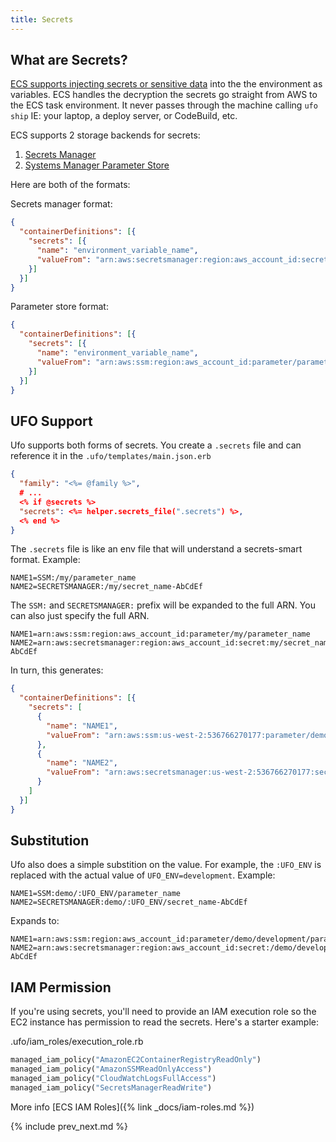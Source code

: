 ```yaml
---
title: Secrets
---
```


## What are Secrets?

[ECS supports injecting secrets or sensitive data](https://docs.aws.amazon.com/AmazonECS/latest/developerguide/specifying-sensitive-data.html) into the the environment as variables.  ECS handles the decryption the secrets go straight from AWS to the ECS task environment. It never passes through the machine calling `ufo ship` IE: your laptop, a deploy server, or CodeBuild, etc.

ECS supports 2 storage backends for secrets:

1. [Secrets Manager](https://docs.aws.amazon.com/AmazonECS/latest/developerguide/specifying-sensitive-data-secrets.html#secrets-envvar)
2. [Systems Manager Parameter Store](https://docs.aws.amazon.com/AmazonECS/latest/developerguide/specifying-sensitive-data-parameters.html#secrets-envvar-parameters)

Here are both of the formats:

Secrets manager format:

```json
{
  "containerDefinitions": [{
    "secrets": [{
      "name": "environment_variable_name",
      "valueFrom": "arn:aws:secretsmanager:region:aws_account_id:secret:secret_name-AbCdEf"
    }]
  }]
}
```

Parameter store format:

```json
{
  "containerDefinitions": [{
    "secrets": [{
      "name": "environment_variable_name",
      "valueFrom": "arn:aws:ssm:region:aws_account_id:parameter/parameter_name"
    }]
  }]
}
```

## UFO Support

Ufo supports both forms of secrets. You create a `.secrets` file and can reference it in the `.ufo/templates/main.json.erb`

```json
{
  "family": "<%= @family %>",
  # ...
  <% if @secrets %>
  "secrets": <%= helper.secrets_file(".secrets") %>,
  <% end %>
}
```

The `.secrets` file is like an env file that will understand a secrets-smart format.  Example:

    NAME1=SSM:/my/parameter_name
    NAME2=SECRETSMANAGER:/my/secret_name-AbCdEf

The `SSM:` and `SECRETSMANAGER:` prefix will be expanded to the full ARN. You can also just specify the full ARN.

    NAME1=arn:aws:ssm:region:aws_account_id:parameter/my/parameter_name
    NAME2=arn:aws:secretsmanager:region:aws_account_id:secret:my/secret_name-AbCdEf

In turn, this generates:

```json
{
  "containerDefinitions": [{
    "secrets": [
      {
        "name": "NAME1",
        "valueFrom": "arn:aws:ssm:us-west-2:536766270177:parameter/demo/development/foo"
      },
      {
        "name": "NAME2",
        "valueFrom": "arn:aws:secretsmanager:us-west-2:536766270177:secret:/demo/development/my-secret-test-qRoJel"
      }
    ]
  }]
}
```

## Substitution

Ufo also does a simple substition on the value. For example, the `:UFO_ENV` is replaced with the actual value of `UFO_ENV=development`. Example:

    NAME1=SSM:demo/:UFO_ENV/parameter_name
    NAME2=SECRETSMANAGER:demo/:UFO_ENV/secret_name-AbCdEf

Expands to:

    NAME1=arn:aws:ssm:region:aws_account_id:parameter/demo/development/parameter_name
    NAME2=arn:aws:secretsmanager:region:aws_account_id:secret:/demo/development/secret_name-AbCdEf

## IAM Permission

If you're using secrets, you'll need to provide an IAM execution role so the EC2 instance has permission to read the secrets. Here's a starter example:

.ufo/iam_roles/execution_role.rb

```ruby
managed_iam_policy("AmazonEC2ContainerRegistryReadOnly")
managed_iam_policy("AmazonSSMReadOnlyAccess")
managed_iam_policy("CloudWatchLogsFullAccess")
managed_iam_policy("SecretsManagerReadWrite")
```

More info [ECS IAM Roles]({% link _docs/iam-roles.md %})

{% include prev_next.md %}
